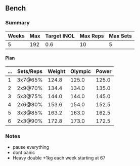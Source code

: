 ## Bench

### Summary

Weeks | Max | Target INOL | Max Reps | Max Sets
--- | --- | --- | --- | ---
5 | 192 | 0.6 | 10 | 5

#### Plan

 ... | Sets/Reps | Weight | Olympic | Power
--- | --- | --- | --- | ---
1 | 3x7@65% | 124.8 | 125.0 | 125.0
2 | 2x9@70% | 134.4 | 134.0 | 135.0
3 | 5x3@75% | 144.0 | 144.0 | 145.0
4 | 2x6@80% | 153.6 | 154.0 | 152.5
5 | 3x3@85% | 163.2 | 163.0 | 162.5
6 | 2x3@90% | 172.8 | 173.0 | 172.5

### Notes

- pause everything
- dont panic
- Heavy double +1kg each week starting at 67

